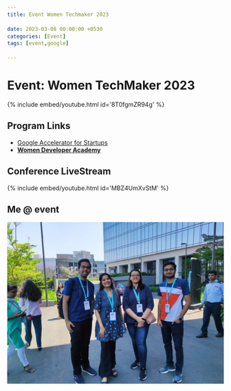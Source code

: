 ```yaml
---
title: Event Women Techmaker 2023

date: 2023-03-08 00:00:00 +0530
categories: [Event]
tags: [event,google]

---
```


# Event: Women TechMaker 2023

{% include embed/youtube.html id='8T0fgmZR94g' %}

## Program Links

- [Google Accelerator for Startups](https://startup.google.com/accelerator/india/)
- **[Women Developer Academy](https://rsvp.withgoogle.com/events/women-developers-academy)**

## Conference LiveStream

{% include embed/youtube.html id='MBZ4UmXvStM' %}

## Me @ event

![harshityadav95](https://raw.githubusercontent.com/harshityadav95/staticfiles/main/Event%20Women%20TechMaker%202023//Untitled.png)

